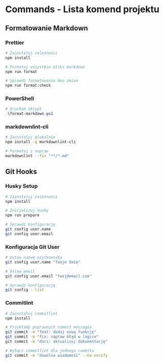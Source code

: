 # Commands - Lista komend projektu

## Formatowanie Markdown

### Prettier

```bash
# Zainstaluj zależności
npm install

# Formatuj wszystkie pliki markdown
npm run format

# Sprawdź formatowanie bez zmian
npm run format:check
```

### PowerShell

```powershell
# Uruchom skrypt
.\format-markdown.ps1
```

### markdownlint-cli

```bash
# Zainstaluj globalnie
npm install -g markdownlint-cli

# Formatuj i napraw
markdownlint --fix "**/*.md"
```

## Git Hooks

### Husky Setup

```bash
# Zainstaluj zależności
npm install

# Inicjalizuj husky
npm run prepare

# Sprawdź konfigurację
git config user.name
git config user.email
```

### Konfiguracja Git User

```bash
# Ustaw nazwę użytkownika
git config user.name "Twoje Imię"

# Ustaw email
git config user.email "twoj@email.com"

# Sprawdź konfigurację
git config --list
```

### Commitlint

```bash
# Zainstaluj commitlint
npm install

# Przykłady poprawnych commit messages
git commit -m "feat: dodaj nową funkcję"
git commit -m "fix: napraw błąd w logice"
git commit -m "docs: aktualizuj dokumentację"

# Wyłącz commitlint dla jednego commita
git commit -m "dowolna wiadomość" --no-verify
```
